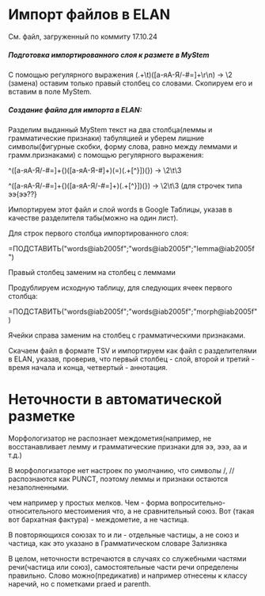 # Импорт файлов в ELAN #
См. файл, загруженный по коммиту 17.10.24
##### Подготовка импортированного слоя к размете в MyStem #####

С помощью регулярного выражения (.+\t)([а-яА-Я/\-#=]+\r\n)  → \2 (замена) оставим только правый столбец со словами. Скопируем его и вставим в поле MyStem.


##### Создание файла для импорта в ELAN: #####

Разделим выданный MyStem текст на два столбца(леммы и грамматические признаки) табуляцией и уберем лишние символы(фигурные скобки, форму слова, равно между леммами и грамм.признаками) с помощью регулярного выражения:

^([а-яА-Я/\-#=]+{)([а-яА-Я\-#]+)(=)(.+[^}])(}) → \2\t\3

^([а-яА-Я/\-#=]+{)([а-яА-Я/\-#=]+)(.+[^}])(}) → \2\t\3 (для строчек типа ээ{ээ??}


Импортируем этот файл и слой words в Google Таблицы, указав в качестве разделителя табы(можно на один лист).

Для строк первого столбца импортированного слоя:

=ПОДСТАВИТЬ("words@iab2005f";"words@iab2005f";"lemma@iab2005f")

Правый столбец заменим на столбец с леммами

Продублируем исходную таблицу, для следующих ячеек первого столбца:

=ПОДСТАВИТЬ("words@iab2005f";"words@iab2005f";"morph@iab2005f")

Ячейки справа заменим на столбец с грамматическими признаками.


Скачаем файл в формате TSV и импортируем как файл с разделителями в ELAN, указав, проверив, что первый столбец - слой, второй и третий - время начала и конца, четвертый - аннотация.
# Неточности в автоматической разметке #
Морфологизатор не распознает междометия(например, не восстанавливает лемму и грамматические признаки для ээ, эээ, аа и т.д.)

В морфологизаторе нет настроек по умолчанию, что символы  /, // распознаются как PUNCT, поэтому леммы и признаки остаются незаполненными.

чем например у простых мелков. Чем - форма вопросительно-относительного местоимения что, а не сравнительный союз. Вот (такая вот бархатная фактура) - междометие, а не частица.

В повторяющихся союзах то и ли - отдельные частицы, а не союз и частица, как это указано в Грамматическом словаре Зализняка

В целом, неточности встречаются в случаях со служебными частями речи(частица или союз), самостоятельные части речи определены правильно. Слово можно(предикатив) и например отнесены к классу наречий, но с пометками praed и parenth.

